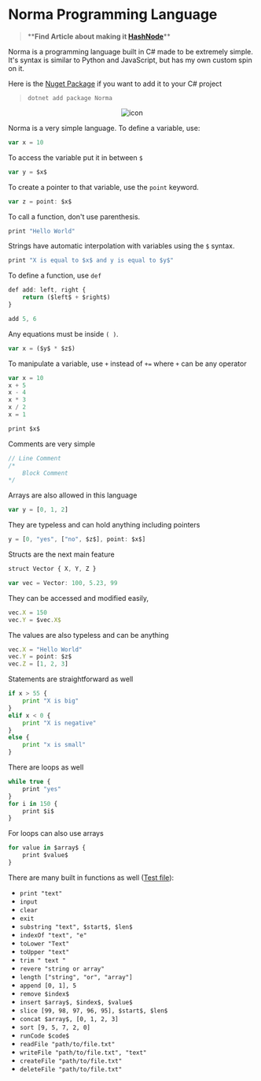 # Norma Programming Language

> \*\***Find Article about making it [HashNode](https://jbrosdev.hashnode.dev/guide-to-building-your-own-programming-language-with-c)**\*\*

Norma is a programming language built in C# made to be extremely simple. It's syntax is similar to Python and JavaScript, but has my own custom spin on it. 

Here is the [Nuget Package](https://www.nuget.org/packages/Norma/) if you want to add it to your C# project
> `dotnet add package Norma`

<p align="center">
  <a>
    <img src="https://raw.githubusercontent.com/JBrosDevelopment/Norma/main/images/Norma%20(526px).png" alt="icon">
  </a>
</p>

Norma is a very simple language. To define a variable, use:
```js
var x = 10
```
To access the variable put it in between `$`
```js
var y = $x$
```
To create a pointer to that variable, use the `point` keyword. 
```js
var z = point: $x$
```
To call a function, don't use parenthesis.
```js
print "Hello World"
```
Strings have automatic interpolation with variables using the `$` syntax.
```js
print "X is equal to $x$ and y is equal to $y$"
```
To define a function, use `def`
```js
def add: left, right {
    return ($left$ + $right$)
}

add 5, 6
```
Any equations must be inside `( )`.
```js
var x = ($y$ * $z$)
```
To manipulate a variable, use `+` instead of `+=` where `+` can be any operator
```js
var x = 10
x + 5
x - 4
x * 3
x / 2
x = 1

print $x$
```
Comments are very simple
```js
// Line Comment
/*
    Block Comment
*/
```
Arrays are also allowed in this language
```js
var y = [0, 1, 2]
```
They are typeless and can hold anything including pointers
```js
y = [0, "yes", ["no", $z$], point: $x$]
```
Structs are the next main feature
```js
struct Vector { X, Y, Z }

var vec = Vector: 100, 5.23, 99
```
They can be accessed and modified easily,
```js
vec.X = 150
vec.Y = $vec.X$
```
The values are also typeless and can be anything
```js
vec.X = "Hello World"
vec.Y = point: $z$
vec.Z = [1, 2, 3]
```
Statements are straightforward as well
```py
if x > 55 { 
    print "X is big"
}
elif x < 0 {
    print "X is negative"
}
else { 
    print "x is small"
}
```
There are loops as well
```js
while true {
    print "yes"
}
for i in 150 {
    print $i$
}
```
For loops can also use arrays 
```js
for value in $array$ {
    print $value$
}
```
There are many built in functions as well ([Test file](FunctionTesting.norm)):
- `print "text"`
- `input`
- `clear`
- `exit`
- `substring "text", $start$, $len$`
- `indexOf "text", "e"`
- `toLower "Text"`
- `toUpper "text"`
- `trim " text "`
- `revere "string or array"`
- `length ["string", "or", "array"]`
- `append [0, 1], 5`
- `remove $index$`
- `insert $array$, $index$, $value$`
- `slice [99, 98, 97, 96, 95], $start$, $len$ `
- `concat $array$, [0, 1, 2, 3]`
- `sort [9, 5, 7, 2, 0]`
- `runCode $code$`
- `readFile "path/to/file.txt"`
- `writeFile "path/to/file.txt", "text"`
- `createFile "path/to/file.txt"`
- `deleteFile "path/to/file.txt"`